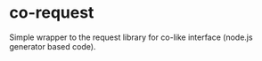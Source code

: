 co-request
==========

Simple wrapper to the request library for co-like interface (node.js generator based code).
